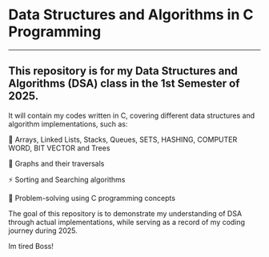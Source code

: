 # Data Structures and Algorithms in C Programming
---
## This repository is for my Data Structures and Algorithms (DSA) class in the 1st Semester of 2025.

It will contain my codes written in C, covering different data structures and algorithm implementations, such as:

📂 Arrays, Linked Lists, Stacks, Queues, SETS, HASHING, COMPUTER WORD, BIT VECTOR and Trees

🔗 Graphs and their traversals

⚡ Sorting and Searching algorithms

🧩 Problem-solving using C programming concepts

The goal of this repository is to demonstrate my understanding of DSA through actual implementations, while serving as a record of my coding journey during 2025.

Im tired Boss!
